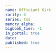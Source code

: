 ```yaml
---
name: Officiant Kirk
rarity: 4
series: tos
memory_alpha:
bigbook_tier: -1
in_portal: true
date:
published: true
---
```



